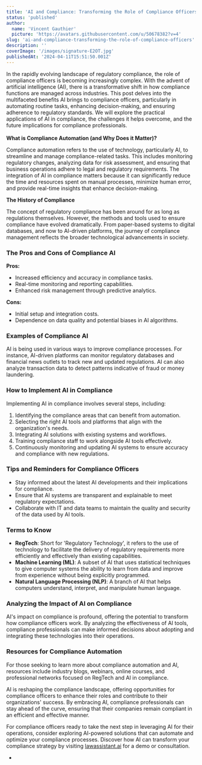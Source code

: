 ```yaml
---
title: 'AI and Compliance: Transforming the Role of Compliance Officers'
status: 'published'
author:
  name: 'Vincent Gauthier'
  picture: 'https://avatars.githubusercontent.com/u/50678382?v=4'
slug: 'ai-and-compliance-transforming-the-role-of-compliance-officers'
description: ''
coverImage: '/images/signature-E2OT.jpg'
publishedAt: '2024-04-11T15:51:50.001Z'
---
```


In the rapidly evolving landscape of regulatory compliance, the role of compliance officers is becoming increasingly complex. With the advent of artificial intelligence (AI), there is a transformative shift in how compliance functions are managed across industries. This post delves into the multifaceted benefits AI brings to compliance officers, particularly in automating routine tasks, enhancing decision-making, and ensuring adherence to regulatory standards. We will explore the practical applications of AI in compliance, the challenges it helps overcome, and the future implications for compliance professionals.\
\
**What is Compliance Automation (and Why Does it Matter)?**

Compliance automation refers to the use of technology, particularly AI, to streamline and manage compliance-related tasks. This includes monitoring regulatory changes, analyzing data for risk assessment, and ensuring that business operations adhere to legal and regulatory requirements. The integration of AI in compliance matters because it can significantly reduce the time and resources spent on manual processes, minimize human error, and provide real-time insights that enhance decision-making.

**The History of Compliance**

The concept of regulatory compliance has been around for as long as regulations themselves. However, the methods and tools used to ensure compliance have evolved dramatically. From paper-based systems to digital databases, and now to AI-driven platforms, the journey of compliance management reflects the broader technological advancements in society.

### **The Pros and Cons of Compliance AI**

**Pros:**

- Increased efficiency and accuracy in compliance tasks.
- Real-time monitoring and reporting capabilities.
- Enhanced risk management through predictive analytics.

**Cons:**

- Initial setup and integration costs.
- Dependence on data quality and potential biases in AI algorithms.

### **Examples of Compliance AI**

AI is being used in various ways to improve compliance processes. For instance, AI-driven platforms can monitor regulatory databases and financial news outlets to track new and updated regulations. AI can also analyze transaction data to detect patterns indicative of fraud or money laundering.

### **How to Implement AI in Compliance**

Implementing AI in compliance involves several steps, including:

1. Identifying the compliance areas that can benefit from automation.
2. Selecting the right AI tools and platforms that align with the organization's needs.
3. Integrating AI solutions with existing systems and workflows.
4. Training compliance staff to work alongside AI tools effectively.
5. Continuously monitoring and updating AI systems to ensure accuracy and compliance with new regulations.

### **Tips and Reminders for Compliance Officers**

- Stay informed about the latest AI developments and their implications for compliance.
- Ensure that AI systems are transparent and explainable to meet regulatory expectations.
- Collaborate with IT and data teams to maintain the quality and security of the data used by AI tools.

### **Terms to Know**

- **RegTech**: Short for 'Regulatory Technology', it refers to the use of technology to facilitate the delivery of regulatory requirements more efficiently and effectively than existing capabilities.
- **Machine Learning (ML)**: A subset of AI that uses statistical techniques to give computer systems the ability to learn from data and improve from experience without being explicitly programmed.
- **Natural Language Processing (NLP)**: A branch of AI that helps computers understand, interpret, and manipulate human language.

### **Analyzing the Impact of AI on Compliance**

AI's impact on compliance is profound, offering the potential to transform how compliance officers work. By analyzing the effectiveness of AI tools, compliance professionals can make informed decisions about adopting and integrating these technologies into their operations.

### **Resources for Compliance Automation**

For those seeking to learn more about compliance automation and AI, resources include industry blogs, webinars, online courses, and professional networks focused on RegTech and AI in compliance.

AI is reshaping the compliance landscape, offering opportunities for compliance officers to enhance their roles and contribute to their organizations' success. By embracing AI, compliance professionals can stay ahead of the curve, ensuring that their companies remain compliant in an efficient and effective manner.

For compliance officers ready to take the next step in leveraging AI for their operations, consider exploring AI-powered solutions that can automate and optimize your compliance processes. Discover how AI can transform your compliance strategy by visiting [lawassistant.ai](http://lawassistant.ai) for a demo or consultation.

- 